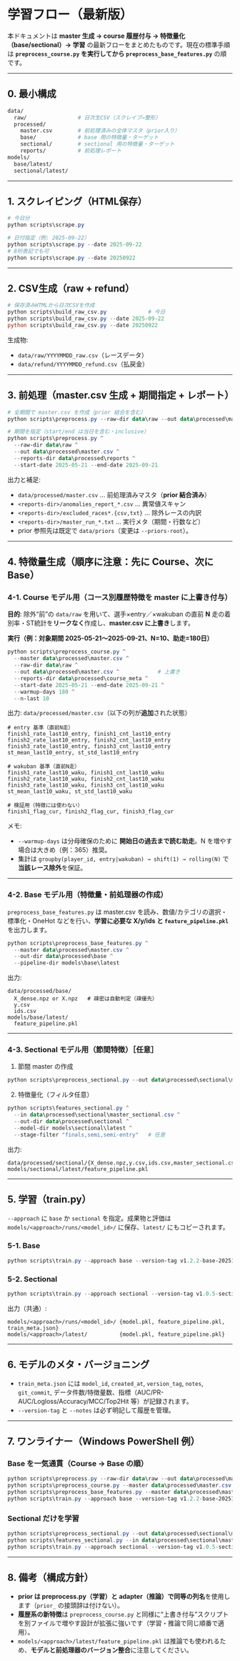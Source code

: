 # 学習フロー（最新版）

本ドキュメントは **master 生成 → course 履歴付与 → 特徴量化（base/sectional）→ 学習** の最新フローをまとめたものです。現在の標準手順は **`preprocess_course.py` を実行してから `preprocess_base_features.py`** の順です。

---

## 0. 最小構成

```bash
data/
  raw/                # 日次生CSV（スクレイプ→整形）
  processed/
    master.csv        # 前処理済みの全体マスタ（prior入り）
    base/             # base 用の特徴量・ターゲット
    sectional/        # sectional 用の特徴量・ターゲット
    reports/          # 前処理レポート
models/
  base/latest/
  sectional/latest/
```

---

## 1. スクレイピング（HTML保存）

```powershell
# 今日分
python scripts\scrape.py

# 日付指定（例: 2025-09-22）
python scripts\scrape.py --date 2025-09-22
# 8桁表記でも可
python scripts\scrape.py --date 20250922
```

---

## 2. CSV生成（raw + refund）

```powershell
# 保存済みHTMLから日次CSVを作成
python scripts\build_raw_csv.py             # 今日
python scripts\build_raw_csv.py --date 2025-09-22
python scripts\build_raw_csv.py --date 20250922
```
生成物:
- `data/raw/YYYYMMDD_raw.csv`（レースデータ）
- `data/refund/YYYYMMDD_refund.csv`（払戻金）

---

## 3. 前処理（master.csv 生成 + 期間指定 + レポート）

```powershell
# 全期間で master.csv を作成（prior 結合を含む）
python scripts\preprocess.py --raw-dir data\raw --out data\processed\master.csv --reports-dir data\processed\reports

# 期間を指定（start/end は当日を含む・inclusive）
python scripts\preprocess.py ^
  --raw-dir data\raw ^
  --out data\processed\master.csv ^
  --reports-dir data\processed\reports ^
  --start-date 2025-05-21 --end-date 2025-09-21
```
出力と補足:
- `data/processed/master.csv` … 前処理済みマスタ（**prior 結合済み**）
- `<reports-dir>/anomalies_report_*.csv` … 異常値スキャン
- `<reports-dir>/excluded_races*.{csv,txt}` … 除外レースの内訳
- `<reports-dir>/master_run_*.txt` … 実行メタ（期間・行数など）
- prior 参照先は既定で `data/priors`（変更は `--priors-root`）。

---

## 4. 特徴量生成（**順序に注意：先に Course、次に Base**）

### 4-1. Course モデル用（コース別履歴特徴を master に上書き付与）
**目的**: 除外“前”の `data/raw` を用いて、選手×entry／×wakuban の直前 **N** 走の着別率・ST統計を**リークなく**作成し、**master.csv に上書き**します。

**実行（例：対象期間 2025-05-21〜2025-09-21、N=10、助走=180日）**
```powershell
python scripts\preprocess_course.py ^
  --master data\processed\master.csv ^
  --raw-dir data\raw ^
  --out data\processed\master.csv ^            # 上書き
  --reports-dir data\processed\course_meta ^
  --start-date 2025-05-21 --end-date 2025-09-21 ^
  --warmup-days 180 ^
  --n-last 10
```
出力: `data/processed/master.csv`（以下の列が**追加**された状態）
```
# entry 基準（直前N走）
finish1_rate_last10_entry, finish1_cnt_last10_entry
finish2_rate_last10_entry, finish2_cnt_last10_entry
finish3_rate_last10_entry, finish3_cnt_last10_entry
st_mean_last10_entry, st_std_last10_entry

# wakuban 基準（直前N走）
finish1_rate_last10_waku, finish1_cnt_last10_waku
finish2_rate_last10_waku, finish2_cnt_last10_waku
finish3_rate_last10_waku, finish3_cnt_last10_waku
st_mean_last10_waku, st_std_last10_waku

# 検証用（特徴には使わない）
finish1_flag_cur, finish2_flag_cur, finish3_flag_cur
```
メモ:
- `--warmup-days` は分母確保のために **開始日の過去まで読む助走**。N を増やす場合は大きめ（例：365）推奨。
- 集計は `groupby(player_id, entry|wakuban) → shift(1) → rolling(N)` で **当該レース除外**を保証。

---

### 4-2. Base モデル用（特徴量・前処理器の作成）
`preprocess_base_features.py` は master.csv を読み、数値/カテゴリの選択・標準化・OneHot などを行い、**学習に必要な X/y/ids と `feature_pipeline.pkl`** を出力します。

```powershell
python scripts\preprocess_base_features.py ^
  --master data\processed\master.csv ^
  --out-dir data\processed\base ^
  --pipeline-dir models\base\latest
```
出力:
```
data/processed/base/
  X_dense.npz or X.npz   # 疎密は自動判定（疎優先）
  y.csv
  ids.csv
models/base/latest/
  feature_pipeline.pkl
```

---

### 4-3. Sectional モデル用（節間特徴）［任意］
1) 節間 master の作成  
```powershell
python scripts\preprocess_sectional.py --out data\processed\sectional\master_sectional.csv
```
2) 特徴量化（フィルタ任意）  
```powershell
python scripts\features_sectional.py ^
  --in data\processed\sectional\master_sectional.csv ^
  --out-dir data\processed\sectional ^
  --model-dir models\sectional\latest ^
  --stage-filter "finals,semi,semi-entry"   # 任意
```
出力:
```
data/processed/sectional/{X_dense.npz,y.csv,ids.csv,master_sectional.csv}
models/sectional/latest/feature_pipeline.pkl
```

---

## 5. 学習（train.py）
`--approach` に `base` か `sectional` を指定。成果物と評価は `models/<approach>/runs/<model_id>/` に保存、`latest/` にもコピーされます。

### 5-1. Base
```powershell
python scripts\train.py --approach base --version-tag v1.2.2-base-20251020 --notes "course上書き込み + base features"
```

### 5-2. Sectional
```powershell
python scripts\train.py --approach sectional --version-tag v1.0.5-sectional-20250922 --notes "ステージ絞り込み短期モデル"
```

出力（共通）:
```
models/<approach>/runs/<model_id>/ {model.pkl, feature_pipeline.pkl, train_meta.json}
models/<approach>/latest/          {model.pkl, feature_pipeline.pkl}
```

---

## 6. モデルのメタ・バージョニング
- `train_meta.json` には `model_id`, `created_at`, `version_tag`, `notes`, `git_commit`, データ件数/特徴量数、指標（AUC/PR-AUC/Logloss/Accuracy/MCC/Top2Hit 等）が記録されます。
- `--version-tag` と `--notes` は必ず明記して履歴を管理。

---

## 7. ワンライナー（Windows PowerShell 例）
### Base を一気通貫（**Course → Base** の順）
```powershell
python scripts\preprocess.py --raw-dir data\raw --out data\processed\master.csv --reports-dir data\processed\reports ; `
python scripts\preprocess_course.py --master data\processed\master.csv --raw-dir data\raw --out data\processed\master.csv --reports-dir data\processed\course_meta --start-date 2025-05-21 --end-date 2025-09-21 --warmup-days 180 --n-last 10 ; `
python scripts\preprocess_base_features.py --master data\processed\master.csv --out-dir data\processed\base --pipeline-dir models\base\latest ; `
python scripts\train.py --approach base --version-tag v1.2.2-base-20251020 --notes "course上書き込み + base features"
```

### Sectional だけを学習
```powershell
python scripts\preprocess_sectional.py --out data\processed\sectional\master_sectional.csv ; `
python scripts\features_sectional.py --in data\processed\sectional\master_sectional.csv --out-dir data\processed\sectional --model-dir models\sectional\latest --stage-filter "finals,semi,semi-entry" ; `
python scripts\train.py --approach sectional --version-tag v1.0.5-sectional-20250922 --notes "ステージ絞り込み短期モデル"
```

---

## 8. 備考（構成方針）
- **prior は preprocess.py（学習）と adapter（推論）で同等の列名**を使用します（`prior_` の接頭辞は付けない）。
- **履歴系の新特徴**は `preprocess_course.py` と同様に“上書き付与”スクリプトを別ファイルで増やす設計が拡張に強いです（学習・推論で同じ順番で適用）。
- `models/<approach>/latest/feature_pipeline.pkl` は推論でも使われるため、**モデルと前処理器のバージョン整合**に注意してください。
